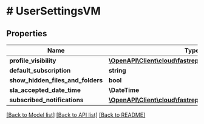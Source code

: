 # # UserSettingsVM

## Properties

Name | Type | Description | Notes
------------ | ------------- | ------------- | -------------
**profile_visibility** | [**\OpenAPI\Client\cloud\fastreport\model\ProfileVisibility**](ProfileVisibility.md) |  | [optional]
**default_subscription** | **string** |  | [optional]
**show_hidden_files_and_folders** | **bool** |  | [optional]
**sla_accepted_date_time** | **\DateTime** |  | [optional]
**subscribed_notifications** | [**\OpenAPI\Client\cloud\fastreport\model\AuditType[]**](AuditType.md) |  | [optional]

[[Back to Model list]](../../README.md#models) [[Back to API list]](../../README.md#endpoints) [[Back to README]](../../README.md)
